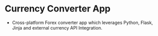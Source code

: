 # Currency Converter App

- Cross-platform Forex converter app which leverages Python, Flask, Jinja and external currency API Integration.
